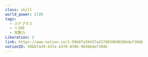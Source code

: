```yaml
---
class: skill
world_power: 1720
tags:
  - ステプラス
  - ＋100
  - 攻撃力
Liberation: 2
link: https://www.notion.so/1-50b87a39437a4370839690366def30db
notionID: 50b87a39-437a-4370-8396-90366def30db
---
```

